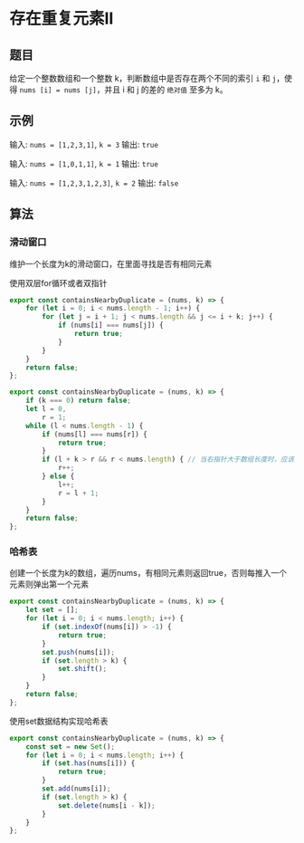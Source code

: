 # 存在重复元素II

## 题目

给定一个整数数组和一个整数 k，判断数组中是否存在两个不同的索引 `i` 和 `j`，使得 `nums [i] = nums [j]`，并且 i 和 j 的差的 `绝对值` 至多为 k。

## 示例

输入: `nums = [1,2,3,1]`, `k = 3`
输出: `true`

输入: `nums = [1,0,1,1]`, `k = 1`
输出: `true`

输入: `nums = [1,2,3,1,2,3]`, `k = 2`
输出: `false`

## 算法

### 滑动窗口

维护一个长度为k的滑动窗口，在里面寻找是否有相同元素

使用双层for循环或者双指针

```js
export const containsNearbyDuplicate = (nums, k) => {
	for (let i = 0; i < nums.length - 1; i++) {
		for (let j = i + 1; j < nums.length && j <= i + k; j++) {
			if (nums[i] === nums[j]) {
				return true;
			}
		}
	}
	return false;
};
```

```js
export const containsNearbyDuplicate = (nums, k) => {
	if (k === 0) return false;
	let l = 0,
		r = 1;
	while (l < nums.length - 1) {
		if (nums[l] === nums[r]) {
			return true;
		}
		if (l + k > r && r < nums.length) { // 当右指针大于数组长度时，应该跳过
			r++;
		} else {
			l++;
			r = l + 1;
		}
	}
	return false;
};
```

### 哈希表

创建一个长度为k的数组，遍历nums，有相同元素则返回true，否则每推入一个元素则弹出第一个元素

```js
export const containsNearbyDuplicate = (nums, k) => {
	let set = [];
	for (let i = 0; i < nums.length; i++) {
		if (set.indexOf(nums[i]) > -1) {
			return true;
		}
		set.push(nums[i]);
		if (set.length > k) {
			set.shift();
		}
	}
	return false;
};
```

使用set数据结构实现哈希表

```js
export const containsNearbyDuplicate = (nums, k) => {
	const set = new Set();
	for (let i = 0; i < nums.length; i++) {
		if (set.has(nums[i])) {
			return true;
		}
		set.add(nums[i]);
		if (set.length > k) {
			set.delete(nums[i - k]);
		}
	}
};
```